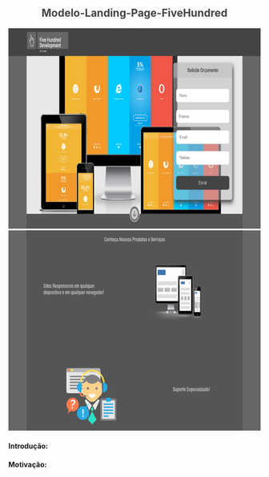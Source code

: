 <style>
    h2 {
        color: #444444;
        text-align: center;
    }

    img {
        text-align: center;
        width: 100%;
        height: 400px;
    }
    h4 {
        text-align: left;
    }

</style>
<body>
    <h2 class="titulo">Modelo-Landing-Page-FiveHundred</h2>
    <img  src="./Git/IMG/home-1.png">
    <img  src="./Git/IMG/home-2.png">
    <h4>Introdução:<h4>
    <p></p>
    <h4>Motivação:<h4>
    <p></p>

</body>